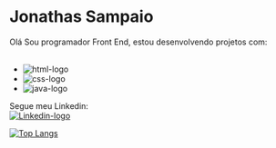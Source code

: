 # Jonathas Sampaio
Olá Sou programador Front End,  estou desenvolvendo projetos com:
<br>
<br>
- <img src="https://img.shields.io/badge/HTML-239120?style=for-the-badge&logo=html5&logoColor=white" alt="html-logo" />

- <img src="https://img.shields.io/badge/CSS-239120?&style=for-the-badge&logo=css3&logoColor=white" alt="css-logo" />

- <img src="https://img.shields.io/badge/JavaScript-F7DF1E?style=for-the-badge&logo=javascript&logoColor=black" alt="java-logo" />

Segue meu Linkedin:
<br>
<a href= "https://www.linkedin.com/in/jonathas-sampaio-062390258/">
<img src="https://img.shields.io/badge/LinkedIn-0077B5?style=for-the-badge&logo=linkedin&logoColor=white" alt="Linkedin-logo" />
</a>




[![Top Langs](https://github-readme-stats.vercel.app/api/top-langs/?username=JonathasSampaio82)](https://github.com/anuraghazra/github-readme-stats)
